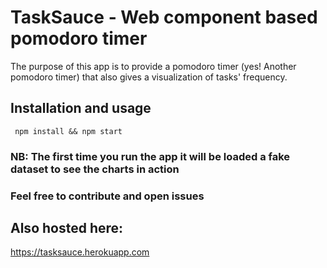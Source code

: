 # TaskSauce - Web component based pomodoro timer 
The purpose of this app is to provide a pomodoro timer (yes! Another pomodoro timer) that also gives a visualization of tasks' frequency. 
## Installation and usage
` npm install && npm start`
### NB: The first time you run the app it will be loaded a fake dataset to see the charts in action
### Feel free to contribute and open issues 

## Also hosted here:
https://tasksauce.herokuapp.com

